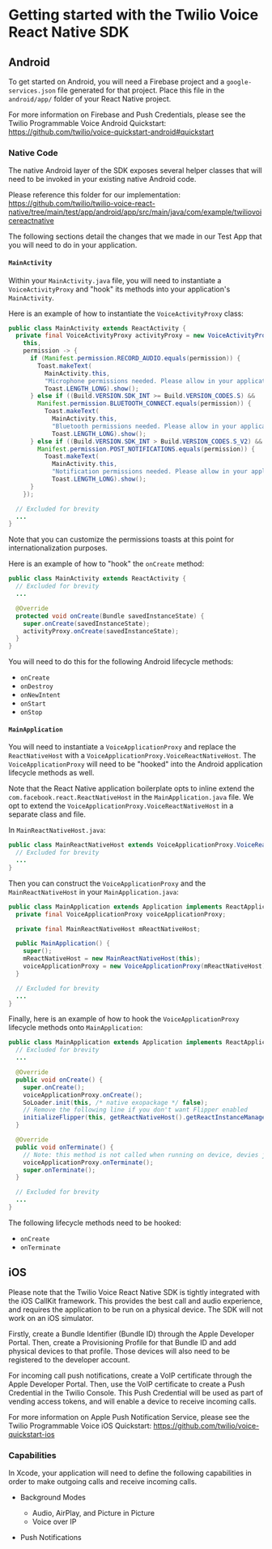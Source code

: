 # Getting started with the Twilio Voice React Native SDK

## Android
To get started on Android, you will need a Firebase project and a `google-services.json` file generated for that project. Place this file in the `android/app/` folder of your React Native project.

For more information on Firebase and Push Credentials, please see the Twilio Programmable Voice Android Quickstart:
https://github.com/twilio/voice-quickstart-android#quickstart

### Native Code
The native Android layer of the SDK exposes several helper classes that will need to be invoked in your existing native Android code.

Please reference this folder for our implementation:
https://github.com/twilio/twilio-voice-react-native/tree/main/test/app/android/app/src/main/java/com/example/twiliovoicereactnative

The following sections detail the changes that we made in our Test App that you will need to do in your application.

#### `MainActivity`
Within your `MainActivity.java` file, you will need to instantiate a `VoiceActivityProxy` and "hook" its methods into your application's `MainActivity`.

Here is an example of how to instantiate the `VoiceActivityProxy` class:
```java
public class MainActivity extends ReactActivity {
  private final VoiceActivityProxy activityProxy = new VoiceActivityProxy(
    this,
    permission -> {
      if (Manifest.permission.RECORD_AUDIO.equals(permission)) {
        Toast.makeText(
          MainActivity.this,
          "Microphone permissions needed. Please allow in your application settings.",
          Toast.LENGTH_LONG).show();
      } else if ((Build.VERSION.SDK_INT >= Build.VERSION_CODES.S) &&
        Manifest.permission.BLUETOOTH_CONNECT.equals(permission)) {
          Toast.makeText(
            MainActivity.this,
            "Bluetooth permissions needed. Please allow in your application settings.",
            Toast.LENGTH_LONG).show();
      } else if ((Build.VERSION.SDK_INT > Build.VERSION_CODES.S_V2) &&
        Manifest.permission.POST_NOTIFICATIONS.equals(permission)) {
          Toast.makeText(
            MainActivity.this,
            "Notification permissions needed. Please allow in your application settings.",
            Toast.LENGTH_LONG).show();
      }
    });

  // Excluded for brevity
  ...
}
```

Note that you can customize the permissions toasts at this point for internationalization purposes.

Here is an example of how to "hook" the `onCreate` method:
```java
public class MainActivity extends ReactActivity {
  // Excluded for brevity
  ...

  @Override
  protected void onCreate(Bundle savedInstanceState) {
    super.onCreate(savedInstanceState);
    activityProxy.onCreate(savedInstanceState);
  }
}
```

You will need to do this for the following Android lifecycle methods:
  - `onCreate`
  - `onDestroy`
  - `onNewIntent`
  - `onStart`
  - `onStop`

#### `MainApplication`
You will need to instantiate a `VoiceApplicationProxy` and replace the `ReactNativeHost` with a `VoiceApplicationProxy.VoiceReactNativeHost`. The `VoiceApplicationProxy` will need to be "hooked" into the Android application lifecycle methods as well.

Note that the React Native application boilerplate opts to inline extend the `com.facebook.react.ReactNativeHost` in the `MainApplication.java` file. We opt to extend the `VoiceApplicationProxy.VoiceReactNativeHost` in a separate class and file.

In `MainReactNativeHost.java`:

```java
public class MainReactNativeHost extends VoiceApplicationProxy.VoiceReactNativeHost {
  // Excluded for brevity
  ...
}
```

Then you can construct the `VoiceApplicationProxy` and the `MainReactNativeHost` in your `MainApplication.java`:

```java
public class MainApplication extends Application implements ReactApplication {
  private final VoiceApplicationProxy voiceApplicationProxy;

  private final MainReactNativeHost mReactNativeHost;

  public MainApplication() {
    super();
    mReactNativeHost = new MainReactNativeHost(this);
    voiceApplicationProxy = new VoiceApplicationProxy(mReactNativeHost);
  }

  // Excluded for brevity
  ...
}
```

Finally, here is an example of how to hook the `VoiceApplicationProxy` lifecycle methods onto `MainApplication`:

```java
public class MainApplication extends Application implements ReactApplication {
  // Excluded for brevity
  ...

  @Override
  public void onCreate() {
    super.onCreate();
    voiceApplicationProxy.onCreate();
    SoLoader.init(this, /* native exopackage */ false);
    // Remove the following line if you don't want Flipper enabled
    initializeFlipper(this, getReactNativeHost().getReactInstanceManager());
  }

  @Override
  public void onTerminate() {
    // Note: this method is not called when running on device, devies just kill the process.
    voiceApplicationProxy.onTerminate();
    super.onTerminate();
  }

  // Excluded for brevity
  ...
}
```

The following lifecycle methods need to be hooked:
  - `onCreate`
  - `onTerminate`

## iOS
Please note that the Twilio Voice React Native SDK is tightly integrated with the iOS CallKit framework. This provides the best call and audio experience, and requires the application to be run on a physical device. The SDK will not work on an iOS simulator.

Firstly, create a Bundle Identifier (Bundle ID) through the Apple Developer Portal. Then, create a Provisioning Profile for that Bundle ID and add physical devices to that profile. Those devices will also need to be registered to the developer account.

For incoming call push notifications, create a VoIP certificate through the Apple Developer Portal. Then, use the VoIP certificate to create a Push Credential in the Twilio Console. This Push Credential will be used as part of vending access tokens, and will enable a device to receive incoming calls.

For more information on Apple Push Notification Service, please see the Twilio Programmable Voice iOS Quickstart:
https://github.com/twilio/voice-quickstart-ios

### Capabilities
In Xcode, your application will need to define the following capabilities in order to make outgoing calls and receive incoming calls.

- Background Modes
  - Audio, AirPlay, and Picture in Picture
  - Voice over IP

- Push Notifications
